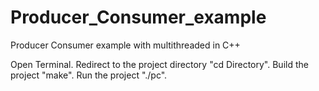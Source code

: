 # Producer_Consumer_example
Producer Consumer example with multithreaded in C++


Open Terminal. 
Redirect to the project directory "cd Directory". 
Build the project "make". 
Run the project "./pc". 

